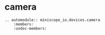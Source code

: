 # camera

```{eval-rst}
.. automodule:: miniscope_io.devices.camera
    :members:
    :undoc-members:
```